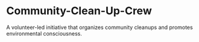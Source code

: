 # Community-Clean-Up-Crew
A volunteer-led initiative that organizes community cleanups and promotes environmental consciousness.
